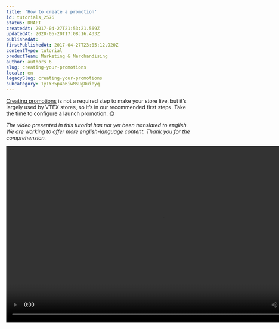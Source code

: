 ```yaml
---
title: 'How to create a promotion'
id: tutorials_2576
status: DRAFT
createdAt: 2017-04-27T21:53:21.569Z
updatedAt: 2020-05-20T17:08:16.433Z
publishedAt: 
firstPublishedAt: 2017-04-27T23:05:12.920Z
contentType: tutorial
productTeam: Marketing & Merchandising
author: authors_6
slug: creating-your-promotions
locale: en
legacySlug: creating-your-promotions
subcategory: 1yTYB5p4b6iwMsUg8uieyq
---
```


[Creating promotions](/topic/promocoes-cupons/ "Creating promotions") is not a required step to make your store live, but it&#8217;s largely used by VTEX stores, so it&#8217;s in our recommended first steps. Take the time to configure a launch promotion. 😋

_The video presented in this tutorial has not yet been translated to english. We are working to offer more english-language content. Thank you for the comprehension._
<!--[if lt IE 9]><script>document.createElement('video');</script><![endif]--><video class="wp-video-shortcode" id="video-3002-1" width="840" height="473" preload="metadata" controls="controls"><source type="video/mp4" src="//assets.contentful.com/alneenqid6w5/6zNzPP4ZuEkUWEK4cIO2UO/61cd3b64aa45b98ace5595dd5a265ae2/CriandoPromocao.mp4?_=1" />[//assets.contentful.com/alneenqid6w5/6zNzPP4ZuEkUWEK4cIO2UO/61cd3b64aa45b98ace5595dd5a265ae2/CriandoPromocao.mp4](https://assets.contentful.com/alneenqid6w5/6zNzPP4ZuEkUWEK4cIO2UO/61cd3b64aa45b98ace5595dd5a265ae2/CriandoPromocao.mp4 "//assets.contentful.com/alneenqid6w5/6zNzPP4ZuEkUWEK4cIO2UO/61cd3b64aa45b98ace5595dd5a265ae2/CriandoPromocao.mp4")</video>

